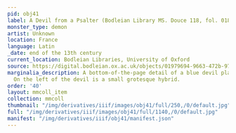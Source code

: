 ```yaml
---
pid: obj41
label: A Devil from a Psalter (Bodleian Library MS. Douce 118, fol. 018r)
monster_type: demon
artist: Unknown
location: France
language: Latin
_date: end of the 13th century
current_location: Bodleian Libraries, University of Oxford
source: https://digital.bodleian.ox.ac.uk/objects/01979694-9663-472b-97d5-3ed575dd89b2/surfaces/127e24d3-e1ff-474f-925a-98bc283a4f49/
marginalia_description: A bottom-of-the-page detail of a blue devil playing a horn.
  On the left of the devil is a small grotesque hybrid.
order: '40'
layout: mmcoll_item
collection: mmcoll
thumbnail: "/img/derivatives/iiif/images/obj41/full/250,/0/default.jpg"
full: "/img/derivatives/iiif/images/obj41/full/1140,/0/default.jpg"
manifest: "/img/derivatives/iiif/obj41/manifest.json"
---
```


